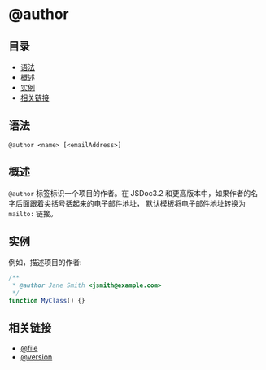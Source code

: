 <!--
title: @author
order: 306
author: yuer
-->

# @author

## 目录

- [语法](#语法)
- [概述](#概述)
- [实例](#实例)
- [相关链接](#相关链接)

## 语法

```
@author <name> [<emailAddress>]
```

## 概述

`@author` 标签标识一个项目的作者。在 JSDoc3.2 和更高版本中，如果作者的名字后面跟着尖括号括起来的电子邮件地址， 默认模板将电子邮件地址转换为 `mailto:` 链接。

## 实例

例如，描述项目的作者:

```javascript
/**
 * @author Jane Smith <jsmith@example.com>
 */
function MyClass() {}
```

## 相关链接

- [@file](./tags-file.md)
- [@version](./tags-version.md)


